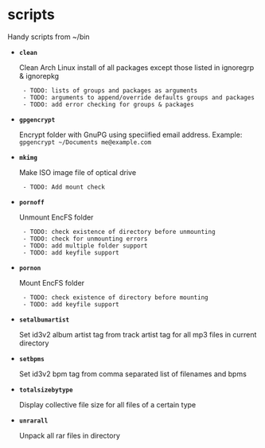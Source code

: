 # scripts
Handy scripts from ~/bin

 * **`clean`**

    Clean Arch Linux install of all packages except those listed in ignoregrp & ignorepkg

        - TODO: lists of groups and packages as arguments
        - TODO: arguments to append/override defaults groups and packages
        - TODO: add error checking for groups & packages

 * **`gpgencrypt`**

    Encrypt folder with GnuPG using speciified email address. 
    Example: `gpgencrypt ~/Documents me@example.com`
    
 * **`mkimg`**
 
    Make ISO image file of optical drive
    
        - TODO: Add mount check
 
 * **`pornoff`**

    Unmount EncFS folder

        - TODO: check existence of directory before unmounting
        - TODO: check for unmounting errors
        - TODO: add multiple folder support
        - TODO: add keyfile support

 * **`pornon`**

    Mount EncFS folder

        - TODO: check existence of directory before mounting
        - TODO: add keyfile support

 * **`setalbumartist`**

    Set id3v2 album artist tag from track artist tag for all mp3 files in current directory

 * **`setbpms`**

    Set id3v2 bpm tag from comma separated list of filenames and bpms

 * **`totalsizebytype`**

    Display collective file size for all files of a certain type

 * **`unrarall`**

    Unpack all rar files in directory
